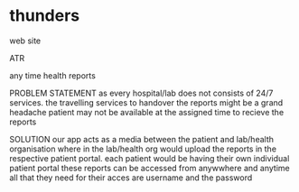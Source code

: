 # thunders
web site

ATR

any time health reports

PROBLEM STATEMENT
as every hospital/lab does not consists of 24/7 services. 
the travelling services to handover the reports might be a grand headache
patient may not be available at the assigned time to recieve the reports

SOLUTION
our app acts as a media between the patient and lab/health organisation where in the lab/health org would upload the reports in
the respective patient portal.
each patient would be having their own individual patient portal
these reports can be accessed from anywwhere and anytime 
all that they need for their acces are username and the password
